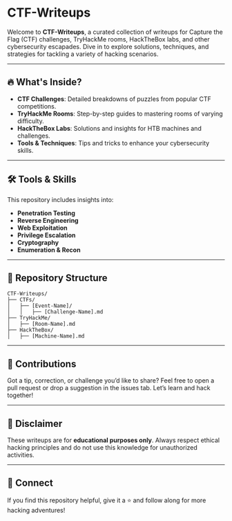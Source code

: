 # CTF-Writeups

Welcome to **CTF-Writeups**, a curated collection of writeups for Capture the Flag (CTF) challenges, TryHackMe rooms, HackTheBox labs, and other cybersecurity escapades. Dive in to explore solutions, techniques, and strategies for tackling a variety of hacking scenarios.

---

## 🔥 What's Inside?

- **CTF Challenges**: Detailed breakdowns of puzzles from popular CTF competitions.
- **TryHackMe Rooms**: Step-by-step guides to mastering rooms of varying difficulty.
- **HackTheBox Labs**: Solutions and insights for HTB machines and challenges.
- **Tools & Techniques**: Tips and tricks to enhance your cybersecurity skills.

---

## 🛠 Tools & Skills

This repository includes insights into:

- **Penetration Testing**
- **Reverse Engineering**
- **Web Exploitation**
- **Privilege Escalation**
- **Cryptography**
- **Enumeration & Recon**

---

## 📂 Repository Structure

```
CTF-Writeups/
├── CTFs/
│   ├── [Event-Name]/
│   │   ├── [Challenge-Name].md
├── TryHackMe/
│   ├── [Room-Name].md
├── HackTheBox/
│   ├── [Machine-Name].md
```

---

## 💬 Contributions

Got a tip, correction, or challenge you’d like to share? Feel free to open a pull request or drop a suggestion in the issues tab. Let’s learn and hack together!

---

## 📜 Disclaimer

These writeups are for **educational purposes only**. Always respect ethical hacking principles and do not use this knowledge for unauthorized activities.

---

## 🌌 Connect

If you find this repository helpful, give it a ⭐ and follow along for more hacking adventures!
